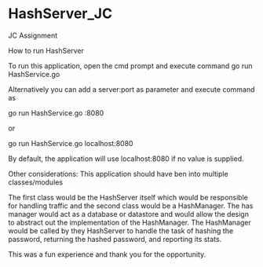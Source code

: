 # HashServer_JC
JC Assignment

How to run HashServer

To run this application, open the cmd prompt and execute command 
go run HashService.go

Alternatively you can add a server:port as parameter and execute command as

go run HashService.go :8080 

or 

go run HashService.go localhost:8080

By default, the application will use localhost:8080 if no value is supplied.


Other considerations:
This application should have ben into multiple classes/modules

The first class would be the HashServer itself which would be responsible for handling traffic and the second class would be a HashManager. The has manager would act as a database or datastore and would allow the design to abstract out the implementation of the HashManager. The HashManager would be called by they HashServer to handle the task of hashing the password, returning the hashed password, and reporting its stats. 

This was a fun experience and thank you for the opportunity.

